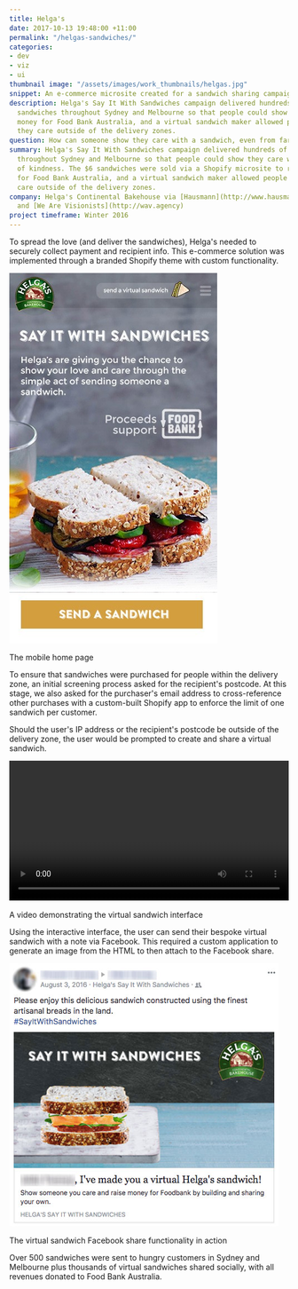 ```yaml
---
title: Helga's
date: 2017-10-13 19:48:00 +11:00
permalink: "/helgas-sandwiches/"
categories:
- dev
- viz
- ui
thumbnail image: "/assets/images/work_thumbnails/helgas.jpg"
snippet: An e-commerce microsite created for a sandwich sharing campaign
description: Helga's Say It With Sandwiches campaign delivered hundreds of gourmet
  sandwiches throughout Sydney and Melbourne so that people could show they care with an act of kindness. The $6 sandwiches were sold via a Shopify microsite to raise
  money for Food Bank Australia, and a virtual sandwich maker allowed people to show
  they care outside of the delivery zones.
question: How can someone show they care with a sandwich, even from far away?
summary: Helga's Say It With Sandwiches campaign delivered hundreds of gourmet sandwiches
  throughout Sydney and Melbourne so that people could show they care with an act
  of kindness. The $6 sandwiches were sold via a Shopify microsite to raise money
  for Food Bank Australia, and a virtual sandwich maker allowed people to show they
  care outside of the delivery zones.
company: Helga's Continental Bakehouse via [Hausmann](http://www.hausmann.com.au)
  and [We Are Visionists](http://wav.agency)
project timeframe: Winter 2016
---
```


To spread the love (and deliver the sandwiches), Helga's needed to securely collect payment and recipient info. This e-commerce solution was implemented through a branded Shopify theme with custom functionality.

![helgashome.jpg](/uploads/helgashome.jpg)
<p class="caption">The mobile home page</p>

To ensure that sandwiches were purchased for people within the delivery zone, an initial screening process asked for the recipient's postcode. At this stage, we also asked for the purchaser's email address to cross-reference other purchases with a custom-built Shopify app to enforce the limit of one sandwich per customer.

Should the user's IP address or the recipient's postcode be outside of the delivery zone, the user would be prompted to create and share a virtual sandwich.

<video width="100%" height="auto" controls autoplay loop class="mt-4">
 <source src="/resources/helgas/demo.mp4" type="video/mp4">
</video>
<p class="caption mt-2">A video demonstrating the virtual sandwich interface</p>

Using the interactive interface, the user can send their bespoke virtual sandwich with a note via Facebook. This required a custom application to generate an image from the HTML to then attach to the Facebook share.

![helgas-fb-share](/uploads/helgas-fb-share)
<p class="caption">The virtual sandwich Facebook share functionality in action</p>

Over 500 sandwiches were sent to hungry customers in Sydney and Melbourne plus thousands of virtual sandwiches shared socially, with all revenues donated to Food Bank Australia.
